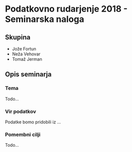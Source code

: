 # Podatkovno rudarjenje 2018 - Seminarska naloga
## Skupina
* Jože Fortun
* Neža Vehovar
* Tomaž Jerman

## Opis seminarja
### Tema
Todo...

### Vir podatkov
Podatke bomo pridobili iz ...

### Pomembni cilji
Todo...


